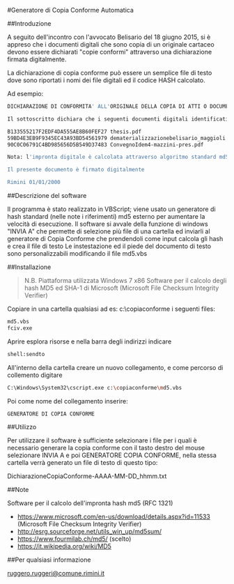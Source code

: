 #Generatore di Copia Conforme Automatica

##Introduzione

A seguito dell'incontro con l'avvocato Belisario del 18 giugno 2015, si è appreso che i documenti digitali che sono copia di un originale cartaceo devono essere dichiarati "copie conformi" attraverso una dichiarazione firmata digitalmente.

La dichiarazione di copia conforme può essere un semplice file di testo dove sono riportati i nomi dei  file digitali ed il codice HASH calcolato.

Ad esempio:

```sh
DICHIARAZIONE DI CONFORMITA' ALL'ORIGINALE DELLA COPIA DI ATTI O DOCUMENTI 

Il sottoscritto dichiara che i seguenti documenti digitali identificati da nome del file ed impronta digitale (hash) sono conformi agli originali.

B133555217F2EDF4DA555AE8B60FEF27 thesis.pdf
59BD4E3EB9F9345EC43A93BD54561979 dematerializzazionebelisario_maggioli.pdf
90C0C06791C4BD985656D5B549D37483 ConvegnoIdem4-mazzini-pres.pdf

Nota: l'impronta digitale è calcolata attraverso algoritmo standard md5 (RFC 1321)

Il presente documento è firmato digitalmente

Rimini 01/01/2000
```


##Descrizione del software

Il programma è stato realizzato in VBScript; viene usato un generatore di hash standard (nelle note i riferimenti) md5 esterno per aumentare la velocità di esecuzione.
Il software si avvale della funzione di windows "INVIA A" che permette di selezione più file di una cartella ed inviarli al generatore di Copia Conforme che prendendoli come input calcola gli hash e crea il file di testo 
Le instestazione ed il piede del documento di testo sono personalizzabili modificando il file md5.vbs

##Installazione

> N.B. Piattaforma utilizzata Windows 7 x86
> Software per il calcolo degli hash MD5 ed SHA-1 di Microsoft (Microsoft File Checksum Integrity Verifier)

Copiare in una cartella qualsiasi ad es: c:\copiaconforme i seguenti files:

```sh
md5.vbs
fciv.exe
```

Aprire esplora risorse e nella barra degli indirizzi indicare 

```sh
shell:sendto
```

All'interno della cartella creare un nuovo collegamento, e come percorso di collemento digitare
```sh
C:\Windows\System32\cscript.exe c:\copiaconforme\md5.vbs
```
Poi come nome del collegamento inserire:
```sh
GENERATORE DI COPIA CONFORME
```
##Utilizzo

Per utilizzare il software è sufficiente selezionare i file per i quali è necessario generare la copia conforme con il tasto destro del mouse selezionare INVIA A e poi GENERATORE COPIA CONFORME, nella stessa cartella verrà generato un file di testo di questo tipo:

DichiarazioneCopiaConforme-AAAA-MM-DD_hhmm.txt

##Note

Software per il calcolo dell'impronta hash md5 (RFC 1321)

* https://www.microsoft.com/en-us/download/details.aspx?id=11533 (Microsoft File Checksum Integrity Verifier)
* http://esrg.sourceforge.net/utils_win_up/md5sum/
* https://www.fourmilab.ch/md5/ (scelto)
* https://it.wikipedia.org/wiki/MD5


##Per qualsiasi informazione 

ruggero.ruggeri@comune.rimini.it
